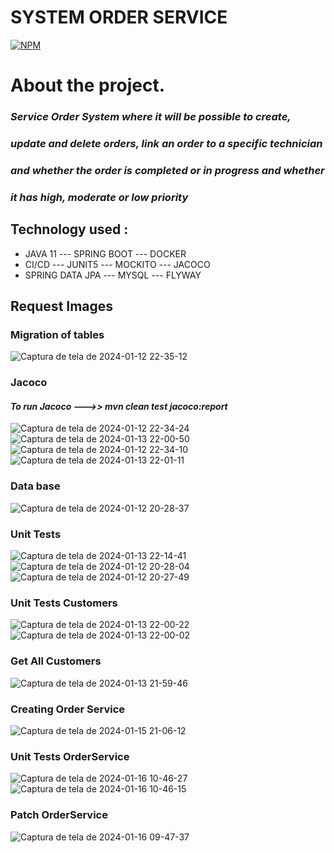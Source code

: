 # SYSTEM ORDER SERVICE

[![NPM](https://img.shields.io/npm/l/react)](https://github.com/JoelMaciel/Product-Catalog/blob/readm/LICENCE)

# About the project.



### *Service Order System where it will be possible to create,*
### *update and delete orders, link an order to a specific technician*
### *and whether the order is completed or in progress and whether* 
### *it has high, moderate or low priority*
## Technology used :
-  JAVA 11 ---  SPRING BOOT ---  DOCKER 
-  CI/CD ---   JUNIT5 ---  MOCKITO --- JACOCO
-  SPRING DATA JPA --- MYSQL --- FLYWAY

## Request Images

### Migration of tables
![Captura de tela de 2024-01-12 22-35-12](https://github.com/JoelMaciel/Service-Order-System-Backend/assets/77079093/abaca31c-3485-4b1e-94e2-fae3c5798bbc)

### Jacoco
#### *To run Jacoco  --->>    mvn clean test jacoco:report*
![Captura de tela de 2024-01-12 22-34-24](https://github.com/JoelMaciel/Service-Order-System-Backend/assets/77079093/64b69f09-6d23-409e-a996-1c78159126e8)
![Captura de tela de 2024-01-13 22-00-50](https://github.com/JoelMaciel/MicroCommerce/assets/77079093/868a978d-91bb-43d3-96d6-00ab924df8c7)
![Captura de tela de 2024-01-12 22-34-10](https://github.com/JoelMaciel/Service-Order-System-Backend/assets/77079093/f19c7294-88de-422b-a08c-d657b09b8439)
![Captura de tela de 2024-01-13 22-01-11](https://github.com/JoelMaciel/MicroCommerce/assets/77079093/aa1a1b68-da1c-471d-a7e7-237ee15ce677)



### Data base
![Captura de tela de 2024-01-12 20-28-37](https://github.com/JoelMaciel/Service-Order-System-Backend/assets/77079093/69dba089-7170-4348-bb34-1a971fb8f096)

### Unit Tests 
![Captura de tela de 2024-01-13 22-14-41](https://github.com/JoelMaciel/Service-Order-System-Backend/assets/77079093/a962cd6a-80b8-4e1e-a43e-ab6f36c0acda)
![Captura de tela de 2024-01-12 20-28-04](https://github.com/JoelMaciel/Service-Order-System-Backend/assets/77079093/87395bea-55fc-40b5-b0ce-5b9399660146)
![Captura de tela de 2024-01-12 20-27-49](https://github.com/JoelMaciel/Service-Order-System-Backend/assets/77079093/21c66724-add4-41da-aab8-c53ad2601bf9)

### Unit Tests Customers

![Captura de tela de 2024-01-13 22-00-22](https://github.com/JoelMaciel/MicroCommerce/assets/77079093/a4b3a504-b667-4934-a33b-7fc4504431c8)
![Captura de tela de 2024-01-13 22-00-02](https://github.com/JoelMaciel/MicroCommerce/assets/77079093/e20ec6df-9de8-4f10-b13c-d16e3cc7623a)

### Get All Customers
![Captura de tela de 2024-01-13 21-59-46](https://github.com/JoelMaciel/MicroCommerce/assets/77079093/7075ad56-c420-4b4b-8095-b6655371d23f)

### Creating Order Service
![Captura de tela de 2024-01-15 21-06-12](https://github.com/JoelMaciel/CART-SHOP-FRONTEND/assets/77079093/4c646f86-2841-479b-b17a-1f827fd90264)

###  Unit Tests OrderService

![Captura de tela de 2024-01-16 10-46-27](https://github.com/JoelMaciel/Service-Order-System-Backend/assets/77079093/2d42fae8-ebca-45ce-a9ce-1df3f3839f9a)
![Captura de tela de 2024-01-16 10-46-15](https://github.com/JoelMaciel/Service-Order-System-Backend/assets/77079093/018719e1-e1b7-4453-9fae-8189f985596d)

### Patch OrderService
![Captura de tela de 2024-01-16 09-47-37](https://github.com/JoelMaciel/Service-Order-System-Backend/assets/77079093/84ad6045-e003-4f3c-8469-30e224a1731b)






